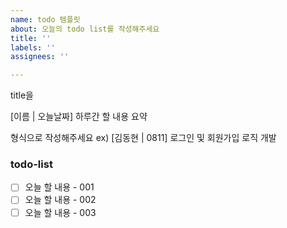 ```yaml
---
name: todo 템플릿
about: 오늘의 todo list를 작성해주세요
title: ''
labels: ''
assignees: ''

---
```


title을 

[이름 | 오늘날짜] 하루간 할 내용 요약 

형식으로 작성해주세요
ex) [김동현 | 0811] 로그인 및 회원가입 로직 개발

### todo-list
  - [ ] 오늘 할 내용 - 001
  - [ ] 오늘 할 내용 - 002
  - [ ] 오늘 할 내용 - 003
